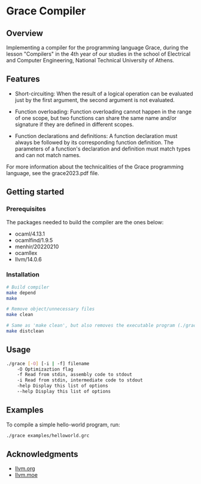 # Grace Compiler

## Overview

Implementing a compiler for the programming language Grace, during the lesson "Compilers" in the 4th year of our studies in the school of Electrical and Computer Engineering, National Technical University of Athens.

## Features

- Short-circuiting: When the result of a logical operation can be evaluated just by the first argument, the second argument is not evaluated.

- Function overloading: Function overloading cannot happen in the range of one scope, but two functions can share the same name and/or signature if they are defined in different scopes.

- Function declarations and definitions: A function declaration must always be followed by its corresponding function definition. The parameters of a function's declaration and definition must match types and can not match names.

For more information about the technicalities of the Grace programming language, see the grace2023.pdf file.

## Getting started

### Prerequisites

The packages needed to build the compiler are the ones below:

- ocaml/4.13.1
- ocamlfind/1.9.5
- menhir/20220210
- ocamllex
- llvm/14.0.6

### Installation

```bash
# Build compiler
make depend
make

# Remove object/unnecessary files
make clean

# Same as 'make clean', but also removes the executable program (./grace)
make distclean
```

## Usage

```bash
./grace [-O] [-i | -f] filename
    -O Optimizaztion flag
    -f Read from stdin, assembly code to stdout
    -i Read from stdin, intermediate code to stdout
    -help Display this list of options
    --help Display this list of options
```

## Examples

To compile a simple hello-world program, run:

```bash
./grace examples/helloworld.grc
```

## Acknowledgments

- [llvm.org](https://llvm.org)
- [llvm.moe](https://llvm.moe)
